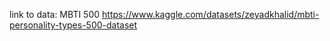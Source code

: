 link to data: MBTI 500
https://www.kaggle.com/datasets/zeyadkhalid/mbti-personality-types-500-dataset

